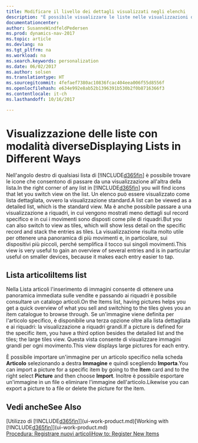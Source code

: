 ```yaml
---
title: Modificare il livello dei dettagli visualizzati negli elenchi
description: "È possibile visualizzare le liste nelle visualizzazioni dettagliate che forniscono ulteriori informazioni oppure come riquadri semplici da analizzare visivamente."
documentationcenter: 
author: SusanneWindfeldPedersen
ms.prod: dynamics-nav-2017
ms.topic: article
ms.devlang: na
ms.tgt_pltfrm: na
ms.workload: na
ms.search.keywords: personalization
ms.date: 06/02/2017
ms.author: solsen
ms.translationtype: HT
ms.sourcegitcommit: 4fefaef7380ac10836fcac404eea006f55d8556f
ms.openlocfilehash: e634e992e8ab52b1396391b530b2f0b8716366f3
ms.contentlocale: it-ch
ms.lasthandoff: 10/16/2017

---
```

# <a name="displaying-lists-in-different-ways"></a><span data-ttu-id="b98f5-103">Visualizzazione delle liste con modalità diverse</span><span class="sxs-lookup"><span data-stu-id="b98f5-103">Displaying Lists in Different Ways</span></span>
<span data-ttu-id="b98f5-104">Nell'angolo destro di qualsiasi lista di [!INCLUDE[d365fin](includes/d365fin_md.md)] è possibile trovare le icone che consentono di passare da una visualizzazione all'altra della lista.</span><span class="sxs-lookup"><span data-stu-id="b98f5-104">In the right corner of any list in [!INCLUDE[d365fin](includes/d365fin_md.md)] you will find icons that let you switch view on the list.</span></span> <span data-ttu-id="b98f5-105">Un elenco può essere visualizzato come lista dettagliata, ovvero la visualizzazione standard.</span><span class="sxs-lookup"><span data-stu-id="b98f5-105">A list can be viewed as a detailed list, which is the standard view.</span></span> <span data-ttu-id="b98f5-106">Ma è anche possibile passare a una visualizzazione a riquadri, in cui vengono mostrati meno dettagli sul record specifico e in cui i movimenti sono disposti come pile di riquadri.</span><span class="sxs-lookup"><span data-stu-id="b98f5-106">But you can also switch to view as tiles, which will show less detail on the specific record and stack the entries as tiles.</span></span> <span data-ttu-id="b98f5-107">La visualizzazione risulta molto utile per ottenere una panoramica di più movimenti e, in particolare, sui dispositivi più piccoli, perché semplifica il tocco sui singoli movimenti.</span><span class="sxs-lookup"><span data-stu-id="b98f5-107">This view is very useful to gain an overview of several entries and is in particular useful on smaller devices, because it makes each entry easier to tap.</span></span>

## <a name="items-list"></a><span data-ttu-id="b98f5-108">Lista articoli</span><span class="sxs-lookup"><span data-stu-id="b98f5-108">Items list</span></span>
<span data-ttu-id="b98f5-109">Nella Lista articoli l'inserimento di immagini consente di ottenere una panoramica immediata sulle vendite e passando ai riquadri è possibile consultare un catalogo articoli.</span><span class="sxs-lookup"><span data-stu-id="b98f5-109">On the Items list, having pictures helps you get a quick overview of what you sell and switching to the tiles gives you an item catalogue to browse through.</span></span> <span data-ttu-id="b98f5-110">Se un'immagine viene definita per l'articolo specifico, è disponibile una terza opzione oltre alla lista dettagliata e ai riquadri: la visualizzazione a riquadri grandi.</span><span class="sxs-lookup"><span data-stu-id="b98f5-110">If a picture is defined for the specific item, you have a third option besides the detailed list and the tiles; the large tiles view.</span></span> <span data-ttu-id="b98f5-111">Questa vista consente di visualizzare immagini grandi per ogni movimento.</span><span class="sxs-lookup"><span data-stu-id="b98f5-111">This view displays large pictures for each entry.</span></span>

<span data-ttu-id="b98f5-112">È possibile importare un'immagine per un articolo specifico nella scheda **Articolo** selezionando a destra **Immagine** e quindi scegliendo **Importa**.</span><span class="sxs-lookup"><span data-stu-id="b98f5-112">You can import a picture for a specific item by going to the **Item** card and to the right select **Picture** and then choose **Import**.</span></span> <span data-ttu-id="b98f5-113">Inoltre è possibile esportare un'immagine in un file o eliminare l'immagine dell'articolo.</span><span class="sxs-lookup"><span data-stu-id="b98f5-113">Likewise you can export a picture to a file or delete the picture for the item.</span></span>  

## <a name="see-also"></a><span data-ttu-id="b98f5-114">Vedi anche</span><span class="sxs-lookup"><span data-stu-id="b98f5-114">See Also</span></span>
<span data-ttu-id="b98f5-115">[Utilizzo di [!INCLUDE[d365fin](includes/d365fin_md.md)]](ui-work-product.md)</span><span class="sxs-lookup"><span data-stu-id="b98f5-115">[Working with [!INCLUDE[d365fin](includes/d365fin_md.md)]](ui-work-product.md)</span></span>  
[<span data-ttu-id="b98f5-116">Procedura: Registrare nuovi articoli</span><span class="sxs-lookup"><span data-stu-id="b98f5-116">How to: Register New Items</span></span>](inventory-how-register-new-items.md)  

